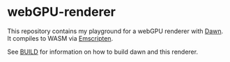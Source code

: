 # webGPU-renderer

This repository contains my playground for a webGPU renderer with [Dawn](https://dawn.googlesource.com/dawn). It compiles to WASM via [Emscripten](https://github.com/emscripten-core/emscripten).


See [BUILD](./BUILD.md) for information on how to build dawn and this renderer.
